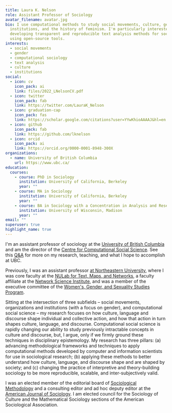 ```yaml
---
title: Laura K. Nelson
role: Assistant Professor of Sociology
avatar_filename: avatar.jpg
bio: I use computational methods to study social movements, culture, gender,
  institutions, and the history of feminism. I'm particularly interested in
  developing transparent and reproducible text analysis methods for sociology
  using open-source tools.
interests:
  - social movements
  - gender
  - computational sociology
  - text analysis
  - culture
  - institutions
social:
  - icon: cv
    icon_pack: ai
    link: files/2022_LNelsonCV.pdf
  - icon: twitter
    icon_pack: fab
    link: https://twitter.com/LauraK_Nelson
  - icon: graduation-cap
    icon_pack: fas
    link: https://scholar.google.com/citations?user=YYwKhioAAAAJ&hl=en
  - icon: github
    icon_pack: fab
    link: https://github.com/lknelson
  - icon: orcid
    icon_pack: ai
    link: https://orcid.org/0000-0001-8948-300X
organizations:
  - name: University of British Columbia
    url: https://www.ubc.ca/
education:
  courses:
    - course: PhD in Sociology
      institution: University of California, Berkeley
      year: ""
    - course: MA in Sociology
      institution: University of California, Berkeley
      year: ""
    - course: BA in Sociology with a Concentration in Analysis and Research
      institution: University of Wisconsin, Madison
      year: ""
email: ""
superuser: true
highlight_name: true
---
```

I'm an assistant professor of sociology at the [University of British Columbia](https://sociology.ubc.ca/profile/laura-nelson/) and am the director of the [Centre for Computational Social Science](https://ccss.arts.ubc.ca/). See this [Q&A](https://sociology.ubc.ca/news/qa-with-newly-appointed-assistant-professor-dr-laura-nelson/) for more on my research, teaching, and what I hope to accomplish at UBC.

Previously, I was an assistant professor [at Northeastern University](https://www.northeastern.edu/cssh/), where I was core faculty at the [NULab for Text, Maps, and Networks](https://web.northeastern.edu/nulab/), a faculty affiliate at the [Network Science Institute](https://www.networkscienceinstitute.org/), and was a member of the executive committee of the [Women's, Gender, and Sexuality Studies Program](https://cssh.northeastern.edu/wgss/).

Sitting at the intersection of three subfields – social movements, organizations and institutions (with  a focus on gender), and computational social science – my research focuses on how culture, language and discourse shape individual and collective action, and how that action in turn shapes culture, language, and discourse. Computational social science is rapidly changing our ability to study previously intractable concepts in culture and discourse, but, I argue, only if we firmly ground these techniques in disciplinary epistemology. My research has three pillars: (a) advancing methodological frameworks and techniques to apply computational methods developed by computer and information scientists for use in sociological research; (b) applying these methods to better understand how culture, language, and discourse shape and are shaped by society; and (c) changing the practice of interpretive and theory-building sociology to be more reproducible, scalable, and inter-subjectively valid.

I was an elected member of the editorial board of [Sociological Methodology](http://www.asanet.org/research-and-publications/journals/sociological-methodology) and a consulting editor and ad hoc deputy editor at the [American Journal of Sociology](https://www.journals.uchicago.edu/toc/ajs/current). I am elected council for the Sociology of Culture and the Mathematical Sociology sections of the American Sociological Association.

